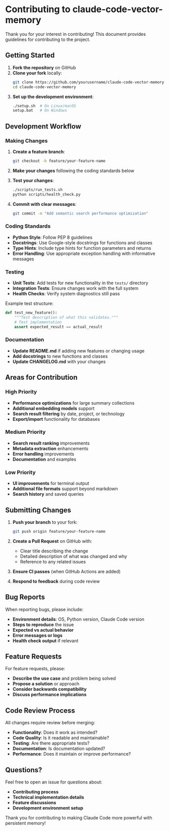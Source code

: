 # Contributing to claude-code-vector-memory

Thank you for your interest in contributing! This document provides guidelines for contributing to the project.

## Getting Started

1. **Fork the repository** on GitHub
2. **Clone your fork** locally:
   ```bash
   git clone https://github.com/yourusername/claude-code-vector-memory.git
   cd claude-code-vector-memory
   ```
3. **Set up the development environment**:
   ```bash
   ./setup.sh  # On Linux/macOS
   setup.bat   # On Windows
   ```

## Development Workflow

### Making Changes

1. **Create a feature branch**:
   ```bash
   git checkout -b feature/your-feature-name
   ```

2. **Make your changes** following the coding standards below

3. **Test your changes**:
   ```bash
   ./scripts/run_tests.sh
   python scripts/health_check.py
   ```

4. **Commit with clear messages**:
   ```bash
   git commit -m "Add semantic search performance optimization"
   ```

### Coding Standards

- **Python Style**: Follow PEP 8 guidelines
- **Docstrings**: Use Google-style docstrings for functions and classes
- **Type Hints**: Include type hints for function parameters and returns
- **Error Handling**: Use appropriate exception handling with informative messages

### Testing

- **Unit Tests**: Add tests for new functionality in the `tests/` directory
- **Integration Tests**: Ensure changes work with the full system
- **Health Checks**: Verify system diagnostics still pass

Example test structure:
```python
def test_new_feature():
    """Test description of what this validates."""
    # Test implementation
    assert expected_result == actual_result
```

### Documentation

- **Update README.md** if adding new features or changing usage
- **Add docstrings** to new functions and classes
- **Update CHANGELOG.md** with your changes

## Areas for Contribution

### High Priority
- **Performance optimizations** for large summary collections
- **Additional embedding models** support
- **Search result filtering** by date, project, or technology
- **Export/import** functionality for databases

### Medium Priority
- **Search result ranking** improvements
- **Metadata extraction** enhancements
- **Error handling** improvements
- **Documentation** and examples

### Low Priority
- **UI improvements** for terminal output
- **Additional file formats** support beyond markdown
- **Search history** and saved queries

## Submitting Changes

1. **Push your branch** to your fork:
   ```bash
   git push origin feature/your-feature-name
   ```

2. **Create a Pull Request** on GitHub with:
   - Clear title describing the change
   - Detailed description of what was changed and why
   - Reference to any related issues

3. **Ensure CI passes** (when GitHub Actions are added)

4. **Respond to feedback** during code review

## Bug Reports

When reporting bugs, please include:
- **Environment details**: OS, Python version, Claude Code version
- **Steps to reproduce** the issue
- **Expected vs actual behavior**
- **Error messages or logs**
- **Health check output** if relevant

## Feature Requests

For feature requests, please:
- **Describe the use case** and problem being solved
- **Propose a solution** or approach
- **Consider backwards compatibility**
- **Discuss performance implications**

## Code Review Process

All changes require review before merging:
- **Functionality**: Does it work as intended?
- **Code Quality**: Is it readable and maintainable?
- **Testing**: Are there appropriate tests?
- **Documentation**: Is documentation updated?
- **Performance**: Does it maintain or improve performance?

## Questions?

Feel free to open an issue for questions about:
- **Contributing process**
- **Technical implementation details**
- **Feature discussions**
- **Development environment setup**

Thank you for contributing to making Claude Code more powerful with persistent memory!